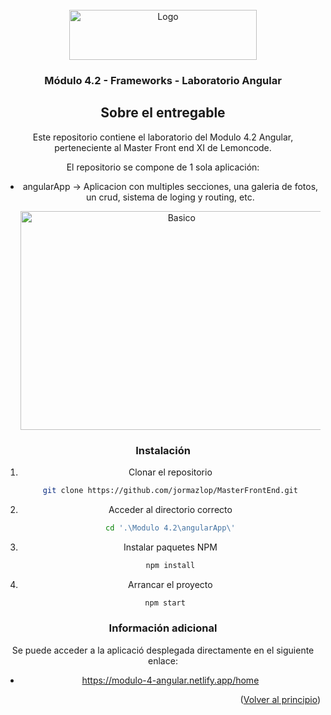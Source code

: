 <div id="top"></div>

<!-- PROJECT LOGO -->
<br />
<div align="center">
  <a href="//images.squarespace-cdn.com/content/v1/56cdb491a3360cdd18de5e16/1536155167931-3JJ7O74IM4QP88L0RQS9/3_200.png?format=400w">
    <img src="https://images.squarespace-cdn.com/content/v1/56cdb491a3360cdd18de5e16/1536155167931-3JJ7O74IM4QP88L0RQS9/3_200.png?format=400w" alt="Logo" width="300" height="80">
  </a>

  <h3 align="center">Módulo 4.2 - Frameworks - Laboratorio Angular</h3>

<!-- ABOUT THE PROJECT -->
## Sobre el entregable

Este repositorio contiene el laboratorio del Modulo 4.2 Angular, perteneciente al Master Front end XI de Lemoncode.

El repositorio se compone de 1 sola aplicación:
* angularApp -> Aplicacion con multiples secciones, una galeria de fotos, un crud, sistema de loging y routing, etc.
  
  <img src="https://user-images.githubusercontent.com/21321737/147984647-5cc2e76f-44e1-4b12-aea8-faa6959eb863.png" alt="Basico" width="500" height="350">



### Instalación

1. Clonar el repositorio
   ```sh
   git clone https://github.com/jormazlop/MasterFrontEnd.git
   ```
2. Acceder al directorio correcto
   ```sh
   cd '.\Modulo 4.2\angularApp\'
   ```
3. Instalar paquetes NPM
   ```sh
   npm install
   ```
4. Arrancar el proyecto
  ```sh
   npm start
   ```

### Información adicional
  
  Se puede acceder a la aplicació desplegada directamente en el siguiente enlace:
  
  * https://modulo-4-angular.netlify.app/home
  
  
<p align="right">(<a href="#top">Volver al principio</a>)</p>

